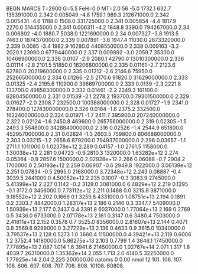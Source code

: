 BEGN
MARCS T=2900 G=5.5 FeH=0.0 MT=2.0
                  56
-5.0 1732.1 632.7 135391000.0 2.342 0.005049 
-4.8 1759.1 989.3 212671000.0 2.342 0.005431 
-4.6 1788.0 1508.0 331725000.0 2.341 0.005854 
-4.4 1817.9 2270.0 514455000.0 2.341 0.006311 
-4.2 1848.8 3390.0 794267000.0 2.34 0.006802 
-4.0 1880.7 5038.0 1221690000.0 2.34 0.007327 
-3.8 1913.5 7463.0 1874370000.0 2.339 0.007891 
-3.6 1947.4 11030.0 2873320000.0 2.339 0.0085 
-3.4 1982.9 16280.0 4408550000.0 2.338 0.009163 
-3.2 2020.1 23990.0 6779440000.0 2.337 0.009892 
-3.0 2059.7 35300.0 10466900000.0 2.336 0.0107 
-2.9 2080.1 42790.0 13010300000.0 2.336 0.01114 
-2.8 2101.5 51850.0 16206800000.0 2.335 0.01161 
-2.7 2123.6 62780.0 20219600000.0 2.335 0.01212 
-2.6 2146.6 75950.0 25266500000.0 2.334 0.01266 
-2.5 2170.6 91820.0 31629000000.0 2.333 0.01325 
-2.4 2195.6 110900.0 39669700000.0 2.333 0.0139 
-2.3 2221.8 133700.0 49858300000.0 2.332 0.01461 
-2.2 2249.3 161100.0 62804500000.0 2.331 0.01539 
-2.1 2278.2 193700.0 79301500000.0 2.329 0.01627 
-2.0 2308.7 232500.0 100388000000.0 2.328 0.01727 
-1.9 2341.0 278400.0 127430000000.0 2.326 0.0184 
-1.8 2375.2 332500.0 162240000000.0 2.324 0.01971 
-1.7 2411.7 395900.0 207240000000.0 2.322 0.02124 
-1.6 2450.8 469600.0 265756000000.0 2.319 0.02305 
-1.5 2493.3 554800.0 342884000000.0 2.316 0.02526 
-1.4 2544.9 651800.0 452957000000.0 2.31 0.02824 
-1.3 2603.5 759800.0 606686000000.0 2.303 0.03215 
-1.2 2658.6 879200.0 794937000000.0 2.296 0.03657 
-1.1 2711.1 1011000.0 1.02378e+12 2.289 0.04157 
-1.0 2761.5 1158000.0 1.30038e+12 2.281 0.04723 
-0.9 2810.3 1320000.0 1.63282e+12 2.274 0.05364 
-0.8 2857.6 1500000.0 2.02928e+12 2.266 0.06088 
-0.7 2904.2 1700000.0 2.50193e+12 2.259 0.06907 
-0.6 2949.8 1922000.0 3.06139e+12 2.251 0.07834 
-0.5 2995.0 2168000.0 3.72348e+12 2.243 0.08887 
-0.4 3039.5 2441000.0 4.50052e+12 2.235 0.1007 
-0.3 3083.9 2745000.0 5.41399e+12 2.227 0.1142 
-0.2 3128.0 3081000.0 6.4829e+12 2.219 0.1295 
-0.1 3172.0 3456000.0 7.73112e+12 2.211 0.1468 
0.0 3215.9 3871000.0 9.18552e+12 2.202 0.1666 
0.1 3259.8 4331000.0 1.08751e+13 2.194 0.1891 
0.2 3303.7 4842000.0 1.28317e+13 2.186 0.2146 
0.3 3347.7 5409000.0 1.50939e+13 2.177 0.2437 
0.4 3391.8 6037000.0 1.77064e+13 2.169 0.2769 
0.5 3436.0 6733000.0 2.07178e+13 2.161 0.3147 
0.6 3480.4 7503000.0 2.41811e+13 2.152 0.3578 
0.7 3525.0 8356000.0 2.81607e+13 2.144 0.4071 
0.8 3569.8 9299000.0 3.27229e+13 2.136 0.4633 
0.9 3615.0 10340000.0 3.79537e+13 2.128 0.5273 
1.0 3660.4 11500000.0 4.39421e+13 2.119 0.6006 
1.2 3752.4 14180000.0 5.86275e+13 2.103 0.7799 
1.4 3846.1 17450000.0 7.77895e+13 2.087 1.014 
1.6 3941.6 21450000.0 1.02767e+14 2.071 1.317 
1.8 4039.7 26310000.0 1.35362e+14 2.055 1.713 
2.0 4140.5 32250000.0 1.77925e+14 2.04 2.225 
200000.00
natoms              0      0.00
nmol          12
          101.         106.       107.      108.         606.        607.        608.
          707.         708.       808.    10108.       60808.
